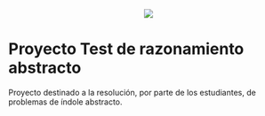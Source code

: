 <center><img src="https://cdn.colombia.com/sdi/2020/08/20/universidad-de-narino-educacion-gratuita-hijos-exguerrilleros-colombia-851220.jpg"></center>
<h1> Proyecto Test de razonamiento abstracto </h1>
<p> Proyecto destinado a la resolución, por parte de los estudiantes, de problemas de índole abstracto. </p>
